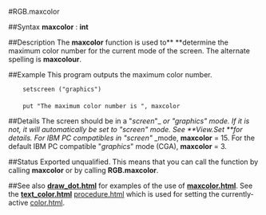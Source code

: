 
#RGB.maxcolor

##Syntax
**maxcolor** : **int**



##Description
The **maxcolor** function is used to** **determine the maximum color number for the current mode of the screen. The alternate spelling is **maxcolour**.



##Example
This program outputs the maximum color number.


        setscreen ("graphics")
        
        put "The maximum color number is ", maxcolor
##Details
The screen should be in a "_screen_"_ _or "_graphics_" mode. If it is not, it will automatically be set to "_screen_" mode. See **View.Set **for details.
For IBM PC compatibles in "_screen_"_ _mode, **maxcolor** = 15. For the default IBM PC compatible "_graphics_" mode (CGA), **maxcolor** = 3.



##Status
Exported unqualified.
This means that you can call the function by calling **maxcolor** or by calling **RGB.maxcolor**.



##See also
**[draw_dot.html](Draw.Dot)** for examples of the use of **[maxcolor.html](maxcolor)**. See the **[text_color.html](Text.Color)** [procedure.html](procedure) which is used for setting the currently-active [color.html](color).


